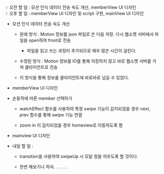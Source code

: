 <aside>
💡 오전 할 일 : 모션 인식 데이터 전송 속도 개선, memberView UI 디자인
</aside>

<aside>
💡 오후 할 일 : memberView UI 디자인 및 script 구현, mainView UI 디자인

</aside>

- 모션 인식 데이터 전송 속도 개선

    - 원래 방식 : Motion 정보를 json 파일로 쓴 다음 저장. 다시 웹소켓 서버에서 파일을 open하여 front로 전송

        - 파일을 읽고 쓰는 과정이 추가되므로 매우 많은 시간이 걸린다.
    
    - 수정된 방식 : Motion 정보를 IO를 통해 저장하지 않고 바로 웹소켓 서버를 거쳐 클라이언트로 전송

    - 이 방식을 통해 정보를 클라이언트에 바로바로 넘길 수 있었다.

- memberView UI 디자인

- 손동작에 따른 member 선택하기

    - watchEffect 함수를 사용하여 특정 swipe 기능이 감지되었을 경우 next, prev 함수를 통해 swipe 기능 연결

    - zoom in 이 감지되었을 경우 homeview로 이동하도록 함

- mainview UI 디자인

- 내일 할 일 :

    - transition을 사용하여 swipeUp 시 모달 창을 띄우도록 할 것이다. 

    - 한번 해보기나 하자. . . . . . 